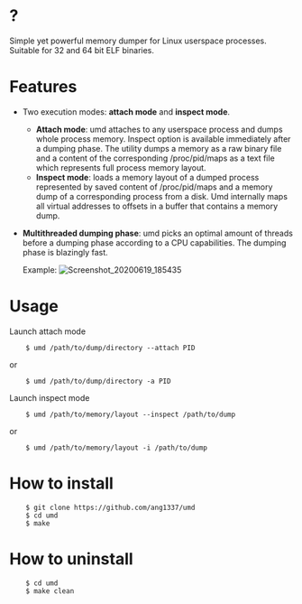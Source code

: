 # ?
Simple yet powerful memory dumper for Linux userspace processes. Suitable for 32 and 64 bit ELF binaries.
# Features
- Two execution modes: **attach mode** and **inspect mode**.
    - **Attach mode**: umd attaches to any userspace process and dumps whole process memory. Inspect option is available immediately after a dumping phase. The utility dumps a memory as a raw binary file and a content of the corresponding /proc/pid/maps as a text file which represents full process memory layout.
    - **Inspect mode**: loads a memory layout of a dumped process represented by saved content of /proc/pid/maps and a memory dump of a corresponding process from a disk. Umd internally maps all virtual addresses to offsets in a buffer that contains a memory dump.
- **Multithreaded dumping phase**: umd picks an optimal amount of threads before a dumping phase according to a CPU capabilities. The dumping phase is blazingly fast.
  
  Example:
  ![Screenshot_20200619_185435](https://user-images.githubusercontent.com/45107680/85154973-d3e7a680-b260-11ea-8bd2-125c1079c8f7.png)
# Usage
Launch attach mode

        $ umd /path/to/dump/directory --attach PID
        
or
        
        $ umd /path/to/dump/directory -a PID
Launch inspect mode

        $ umd /path/to/memory/layout --inspect /path/to/dump
        
or

        $ umd /path/to/memory/layout -i /path/to/dump
# How to install
        $ git clone https://github.com/ang1337/umd
        $ cd umd
        $ make
# How to uninstall
        $ cd umd
        $ make clean
